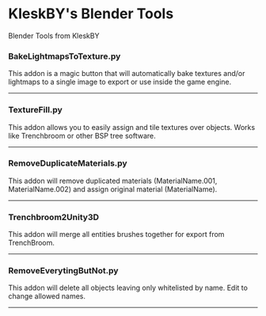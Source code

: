 # KleskBY's Blender Tools
 Blender Tools from KleskBY
<br>
<h3>BakeLightmapsToTexture.py</h3> 
This addon is a magic button that will automatically bake textures and/or lightmaps to a single image to export or use inside the game engine.<br>
<hr>
<h3>TextureFill.py</h3> 
This addon allows you to easily assign and tile textures over objects. Works like Trenchbroom or other BSP tree software.<br>
<hr>
<h3>RemoveDuplicateMaterials.py</h3> 
This addon will remove duplicated materials (MaterialName.001, MaterialName.002) and assign original material (MaterialName).<br>
<hr>
<h3>Trenchbroom2Unity3D</h3> 
This addon will merge all entities brushes together for export from TrenchBroom.<br>
<hr>
<h3>RemoveEverytingButNot.py</h3> 
This addon will delete all objects leaving only whitelisted by name. Edit to change allowed names.<br>
<hr>
